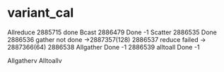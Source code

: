 # variant_cal
Allreduce 2885715 done
Bcast 2886479 Done -1
Scatter 2886535  Done
2886536 gather   not done ->2887357(128)
 2886537 reduce  failed -> 2887366(64)
 2886538 Allgather Done -1
 2886539 alltoall Done -1

  Allgatherv
  Alltoallv
